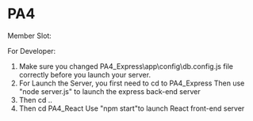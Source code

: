 # PA4
Member Slot:

For Developer:
  1. Make sure you changed PA4_Express\app\config\db.config.js file correctly before you launch your server.
  2. For Launch the Server, you first need to cd to PA4_Express
    Then use "node server.js" to launch the express back-end server
  3. Then cd ..
  4. Then cd PA4_React
    Use "npm start"to launch React front-end server
    
